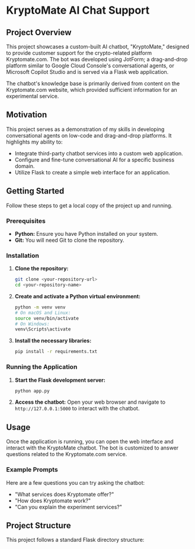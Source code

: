 ﻿# KryptoMate AI Chat Support

## Project Overview

This project showcases a custom-built AI chatbot, "KryptoMate," designed to provide customer support for the crypto-related platform Kryptomate.com. The bot was developed using JotForm; a drag-and-drop platform similar to Google Cloud Console's conversational agents, or Microsoft Copilot Studio and is served via a Flask web application.

The chatbot's knowledge base is primarily derived from content on the Kryptomate.com website, which provided sufficient information for an experimental service.

## Motivation

This project serves as a demonstration of my skills in developing conversational agents on low-code and drag-and-drop platforms. It highlights my ability to:
*   Integrate third-party chatbot services into a custom web application.
*   Configure and fine-tune conversational AI for a specific business domain.
*   Utilize Flask to create a simple web interface for an application.

## Getting Started

Follow these steps to get a local copy of the project up and running.

### Prerequisites

*   **Python:** Ensure you have Python installed on your system.
*   **Git:** You will need Git to clone the repository.

### Installation

1.  **Clone the repository:**
    ```sh
    git clone <your-repository-url>
    cd <your-repository-name>
    ```

2.  **Create and activate a Python virtual environment:**
    ```sh
    python -m venv venv
    # On macOS and Linux:
    source venv/bin/activate
    # On Windows:
    venv\Scripts\activate
    ```

3.  **Install the necessary libraries:**
    ```sh
    pip install -r requirements.txt
    ```

### Running the Application

1.  **Start the Flask development server:**
    ```sh
    python app.py
    ```

2.  **Access the chatbot:**
    Open your web browser and navigate to `http://127.0.0.1:5000` to interact with the chatbot.

## Usage

Once the application is running, you can open the web interface and interact with the KryptoMate chatbot. The bot is customized to answer questions related to the Kryptomate.com service.

### Example Prompts

Here are a few questions you can try asking the chatbot:
*   "What services does Kryptomate offer?"
*   "How does Kryptomate work?"
*   "Can you explain the experiment services?"

## Project Structure

This project follows a standard Flask directory structure:


